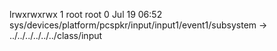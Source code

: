 lrwxrwxrwx 1 root root 0 Jul 19 06:52 sys/devices/platform/pcspkr/input/input1/event1/subsystem -> ../../../../../../class/input
